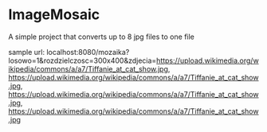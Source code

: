 # ImageMosaic
A simple project that converts up to 8 jpg files to one file

sample url: localhost:8080/mozaika?losowo=1&rozdzielczosc=300x400&zdjecia=https://upload.wikimedia.org/wikipedia/commons/a/a7/Tiffanie_at_cat_show.jpg, https://upload.wikimedia.org/wikipedia/commons/a/a7/Tiffanie_at_cat_show.jpg, https://upload.wikimedia.org/wikipedia/commons/a/a7/Tiffanie_at_cat_show.jpg, https://upload.wikimedia.org/wikipedia/commons/a/a7/Tiffanie_at_cat_show.jpg